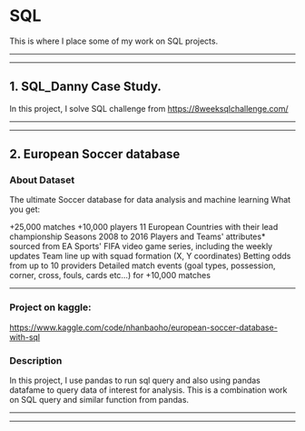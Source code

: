 # SQL

This is where I place some of my work on SQL projects. 

___
___
## 1. SQL_Danny Case Study.
   In this project, I solve SQL challenge from https://8weeksqlchallenge.com/
   
___
___
## 2. European Soccer database

   ### About Dataset
   The ultimate Soccer database for data analysis and machine learning
   What you get:

   +25,000 matches
   +10,000 players
   11 European Countries with their lead championship
   Seasons 2008 to 2016
   Players and Teams' attributes* sourced from EA Sports' FIFA video game series, including the weekly updates
   Team line up with squad formation (X, Y coordinates)
   Betting odds from up to 10 providers
   Detailed match events (goal types, possession, corner, cross, fouls, cards etc…) for +10,000 matches
   ___
   
   ### Project on kaggle:
   https://www.kaggle.com/code/nhanbaoho/european-soccer-database-with-sql
   
   ### Description
   In this project, I use pandas to run sql query and also using pandas datafame to query data of interest for analysis.
   This is a combination work on SQL query and similar function from pandas.
   
___
___
